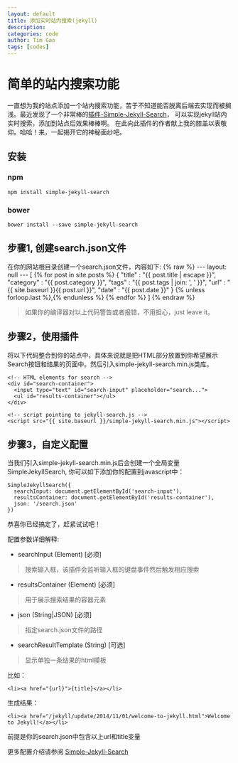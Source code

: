 ```yaml
---
layout: default
title: 添加实时站内搜索(jekyll)
description: 
categories: code
author: Tim Gao
tags: [codes]
---
```

# 简单的站内搜索功能

一直想为我的站点添加一个站内搜索功能，苦于不知道能否脱离后端去实现而被搁浅。最近发现了一个非常棒的[插件-Simple-Jekyll-Search](https://github.com/christian-fei/Simple-Jekyll-Search)，
可以实现jekyll站内实时搜索，添加到站点后效果棒棒啊。
在此向此插件的作者献上我的膝盖以表敬仰。哈哈！来，一起揭开它的神秘面纱吧。

## 安装

### npm

    npm install simple-jekyll-search

### bower

    bower install --save simple-jekyll-search

## 步骤1, 创建search.json文件

在你的网站根目录创建一个search.json文件，内容如下:
     {% raw %}
    ---
    layout: null
    ---
    [
      {% for post in site.posts %}
        {
          "title"    : "{{ post.title | escape }}",
          "category" : "{{ post.category }}",
          "tags"     : "{{ post.tags | join: ', ' }}",
          "url"      : "{{ site.baseurl }}{{ post.url }}",
          "date"     : "{{ post.date }}"
        } {% unless forloop.last %},{% endunless %}
      {% endfor %}
    ]
     {% endraw %}
> 如果你的编译器对以上代码警告或者报错，不用担心，just leave it。

## 步骤2，使用插件

将以下代码整合到你的站点中，具体来说就是把HTML部分放置到你希望展示Search按钮和结果的页面中。然后引入simple-jekyll-search.min.js类库。

    <!-- HTML elements for search -->
    <div id="search-container">
      <input type="text" id="search-input" placeholder="search...">
      <ul id="results-container"></ul>
    </div>

    <!-- script pointing to jekyll-search.js -->
    <script src="{{ site.baseurl }}/simple-jekyll-search.min.js"></script>

## 步骤3，自定义配置

当我们引入simple-jekyll-search.min.js后会创建一个全局变量SimpleJekyllSearch, 你可以如下添加你的配置到javascript中：

    SimpleJekyllSearch({
      searchInput: document.getElementById('search-input'),
      resultsContainer: document.getElementById('results-container'),
      json: '/search.json'
    })

恭喜你已经搞定了，赶紧试试吧！

配置参数详细解释:

* searchInput (Element) [必须]
> 搜索输入框，该插件会监听输入框的键盘事件然后触发相应搜索

* resultsContainer (Element) [必须]
> 用于展示搜索结果的容器元素

* json (String|JSON) [必须]
> 指定search.json文件的路径

* searchResultTemplate (String) [可选]
> 显示单独一条结果的html模板

比如：

    <li><a href="{url}">{title}</a></li>

生成结果：

    <li><a href="/jekyll/update/2014/11/01/welcome-to-jekyll.html">Welcome to Jekyll!</a></li>

前提是你的search.json中包含以上url和title变量

更多配置介绍请参阅 [Simple-Jekyll-Search](https://github.com/christian-fei/Simple-Jekyll-Search/)